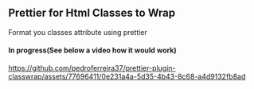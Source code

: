 ## Prettier for Html Classes to Wrap

Format you classes attribute using prettier

#### In progress(See below a video how it would work)







https://github.com/pedroferreira37/prettier-plugin-classwrap/assets/77696411/0e231a4a-5d35-4b43-8c68-a4d9132fb8ad

